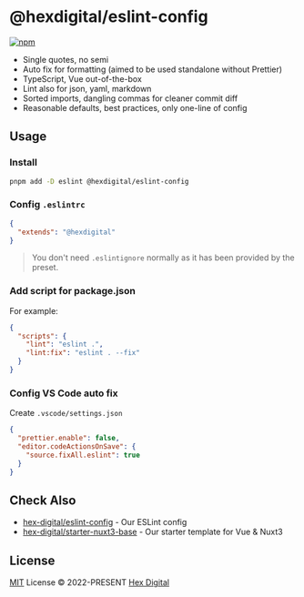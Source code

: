 # @hexdigital/eslint-config

[![npm](https://img.shields.io/npm/v/@hexdigital/eslint-config?color=a1b858&label=)](https://npmjs.com/package/@hexdigital/eslint-config)

- Single quotes, no semi
- Auto fix for formatting (aimed to be used standalone without Prettier)
- TypeScript, Vue out-of-the-box
- Lint also for json, yaml, markdown
- Sorted imports, dangling commas for cleaner commit diff
- Reasonable defaults, best practices, only one-line of config

## Usage

### Install

```bash
pnpm add -D eslint @hexdigital/eslint-config
```

### Config `.eslintrc`

```json
{
  "extends": "@hexdigital"
}
```

> You don't need `.eslintignore` normally as it has been provided by the preset.

### Add script for package.json

For example:

```json
{
  "scripts": {
    "lint": "eslint .",
    "lint:fix": "eslint . --fix"
  }
}
```

### Config VS Code auto fix

Create `.vscode/settings.json`

```json
{
  "prettier.enable": false,
  "editor.codeActionsOnSave": {
    "source.fixAll.eslint": true
  }
}
```

## Check Also

- [hex-digital/eslint-config](https://github.com/hex-digital/eslint-config) - Our ESLint config
- [hex-digital/starter-nuxt3-base](https://github.com/hex-digital/starter-nuxt3-base) - Our starter template for Vue & Nuxt3

## License

[MIT](./LICENSE) License &copy; 2022-PRESENT [Hex Digital](https://github.com/hex-digital)
